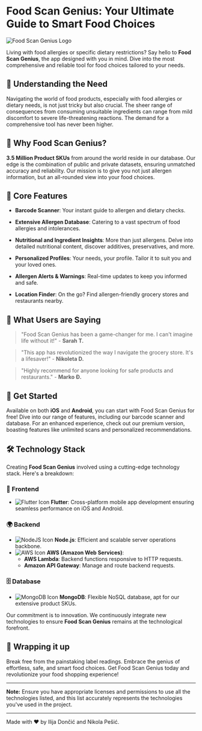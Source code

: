 # Food Scan Genius: Your Ultimate Guide to Smart Food Choices

![Food Scan Genius Logo](url_to_your_logo.png)

Living with food allergies or specific dietary restrictions? Say hello to **Food Scan Genius**, the app designed with you in mind. Dive into the most comprehensive and reliable tool for food choices tailored to your needs.

## 🍏 Understanding the Need

Navigating the world of food products, especially with food allergies or dietary needs, is not just tricky but also crucial. The sheer range of consequences from consuming unsuitable ingredients can range from mild discomfort to severe life-threatening reactions. The demand for a comprehensive tool has never been higher.

## 🍓 Why Food Scan Genius?

**3.5 Million Product SKUs** from around the world reside in our database. Our edge is the combination of public and private datasets, ensuring unmatched accuracy and reliability. Our mission is to give you not just allergen information, but an all-rounded view into your food choices.

## 🍍 Core Features

- **Barcode Scanner**: Your instant guide to allergen and dietary checks.
  
- **Extensive Allergen Database**: Catering to a vast spectrum of food allergies and intolerances.
  
- **Nutritional and Ingredient Insights**: More than just allergens. Delve into detailed nutritional content, discover additives, preservatives, and more.
  
- **Personalized Profiles**: Your needs, your profile. Tailor it to suit you and your loved ones.
  
- **Allergen Alerts & Warnings**: Real-time updates to keep you informed and safe.
  
- **Location Finder**: On the go? Find allergen-friendly grocery stores and restaurants nearby.

## 🍔 What Users are Saying

> "Food Scan Genius has been a game-changer for me. I can't imagine life without it!" - **Sarah T.**
  
> "This app has revolutionized the way I navigate the grocery store. It's a lifesaver!" - **Nikoleta D.**
  
> "Highly recommend for anyone looking for safe products and restaurants." - **Marko Đ.**

## 🥑 Get Started

Available on both **iOS** and **Android**, you can start with Food Scan Genius for free! Dive into our range of features, including our barcode scanner and database. For an enhanced experience, check out our premium version, boasting features like unlimited scans and personalized recommendations.

## 🛠 Technology Stack

Creating **Food Scan Genius** involved using a cutting-edge technology stack. Here's a breakdown:

### 📱 Frontend
- ![Flutter Icon](url_to_flutter_icon.png) **Flutter**: Cross-platform mobile app development ensuring seamless performance on iOS and Android.

### 🌍 Backend
- ![NodeJS Icon](url_to_nodejs_icon.png) **Node.js**: Efficient and scalable server operations backbone.
- ![AWS Icon](url_to_aws_icon.png) **AWS (Amazon Web Services)**:
    - **AWS Lambda**: Backend functions responsive to HTTP requests.
    - **Amazon API Gateway**: Manage and route backend requests.
  
### 🗄️ Database
- ![MongoDB Icon](url_to_mongodb_icon.png) **MongoDB**: Flexible NoSQL database, apt for our extensive product SKUs.

Our commitment is to innovation. We continuously integrate new technologies to ensure **Food Scan Genius** remains at the technological forefront.

## 🌯 Wrapping it up

Break free from the painstaking label readings. Embrace the genius of effortless, safe, and smart food choices. Get Food Scan Genius today and revolutionize your food shopping experience!

---

**Note:** Ensure you have appropriate licenses and permissions to use all the technologies listed, and this list accurately represents the technologies you've used in the project.

---

Made with ❤️ by Ilija Dončić and Nikola Pešić.
